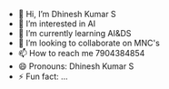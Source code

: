 - 👋 Hi, I’m Dhinesh Kumar S 
- 👀 I’m interested in AI
- 🌱 I’m currently learning AI&DS
- 💞️ I’m looking to collaborate on MNC's
- 📫 How to reach me 7904384854
- 😄 Pronouns: Dhinesh Kumar S 
- ⚡ Fun fact: ...

<!---
Dhinesh-s14/Dhinesh-s14 is a ✨ special ✨ repository because its `README.md` (this file) appears on your GitHub profile.
You can click the Preview link to take a look at your changes.
--->
